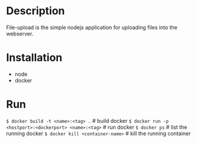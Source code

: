 # Description 
File-upload is the simple nodejs application for uploading files into the
webserver. 

# Installation
* node
* docker

# Run 
`$ docker build -t <name>:<tag> .` # build docker 
`$ docker run -p <hostport>:<dockerport> <name>:<tag>` # run docker 
`$ docker ps` # list the running docker 
`$ docker kill <container-name>` # kill the running container
